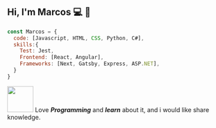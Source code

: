 ## Hi, I'm Marcos 💻 👋


```javascript
const Marcos = {
  code: [Javascript, HTML, CSS, Python, C#],
  skills:{
    Test: Jest,
    Frontend: [React, Angular],
    Frameworks: [Next, Gatsby, Express, ASP.NET],
  }
}
```

<img src="https://media.giphy.com/media/LOtqITm3tFmiA/giphy.gif" width="60"/>  Love ***Programming*** and ***learn*** about it, and i would like share knowledge.
